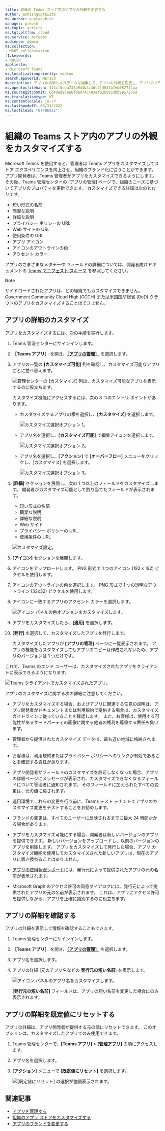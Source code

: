 ```yaml
---
title: 組織の Teams ストア内のアプリの外観を変更する
author: ashishguptaiitb
ms.author: guptaashish
manager: prkosh
ms.topic: article
ms.tgt.pltfrm: cloud
ms.service: msteams
audience: Admin
ms.collection:
- M365-collaboration
f1.keywords:
- NOCSH
appliesto:
- Microsoft Teams
ms.localizationpriority: medium
search.appverid: MET150
description: アプリの詳細とメタデータを編集して、アプリの外観を変更し、アプリのブランドを変更する方法について説明します。
ms.openlocfilehash: 444cf5cda737b9d4b4c3dc7f4032b7eb0877f4aa
ms.sourcegitcommit: 6b4dad9cea8fdad74c493ef62b085dbb9957235d
ms.translationtype: MT
ms.contentlocale: ja-JP
ms.lasthandoff: 08/31/2022
ms.locfileid: "67486922"
---
```

# <a name="customize-appearance-of-apps-in-your-organizations-teams-store"></a>組織の Teams ストア内のアプリの外観をカスタマイズする

Microsoft Teams を使用すると、管理者は Teams アプリをカスタマイズしてストア エクスペリエンスを向上させ、組織のブランド化に従うことができます。 アプリ開発者は、Teams 管理者がアプリをカスタマイズできるようにします。その後、Teams 管理センターの [アプリの管理] ページで、組織のニーズに基づいてアプリのプロパティを更新できます。 カスタマイズできる詳細は次のとおりです。

* 短い形式の名前
* 簡潔な説明
* 詳細な説明
* プライバシー ポリシーの URL
* Web サイトの URL
* 使用条件の URL
* アプリ アイコン
* アイコンのアウトラインの色
* アクセント カラー

アプリのさまざまなメタデータ フィールドの詳細については、開発者向けドキュメントの [Teams マニフェスト スキーマ](/microsoftteams/platform/resources/schema/manifest-schema) を参照してください。

> [!NOTE]
> サイドロードされたアプリは、どの組織でもカスタマイズできません。 Government Community Cloud High (GCCH) または米国国防総省 (DoD) クラウドのアプリをカスタマイズすることはできません。

## <a name="customize-details-of-an-app"></a>アプリの詳細のカスタマイズ

アプリをカスタマイズするには、次の手順を実行します。

1. Teams 管理センターにサインインします。

1. **［Teams アプリ］** を開き、**[［アプリの管理］](https://admin.teams.microsoft.com/policies/manage-apps)** を選択します。

1. アプリの一覧の **[カスタマイズ可能]** 列を確認し、カスタマイズ可能なアプリごとに並べ替えます。

   ![管理センターの [カスタマイズ] 列は、カスタマイズ可能なアプリを表示するのに役立ちます。](media/customizable-apps-in-tac.png)

   カスタマイズ機能にアクセスするには、次の 3 つのエントリ ポイントがあります。

   * カスタマイズするアプリの横を選択し、**[カスタマイズ]** を選択します。

     ![カスタマイズ選択オプション 1。](media/select-app-to-customize1.png)

   * アプリ名を選択し、**[カスタマイズ可能]** で編集アイコンを選択します。

     ![カスタマイズ選択オプション 2。](media/communities-microsoft.png)

   * アプリ名を選択し、**[アクション]** で **[オーバーフロー]** メニューをクリックし、[カスタマイズ] を選択します。

     ![カスタマイズ選択オプション 3。](media/customize-action-menu.png)

1. **[詳細]** セクションを展開し、次の 1 つ以上のフィールドをカスタマイズします。 開発者がカスタマイズ可能として割り当てたフィールドが表示されます。

    * 短い形式の名前
    * 簡潔な説明
    * 詳細な説明
    * Web サイト
    * プライバシー ポリシーの URL
    * 使用条件の URL

   ![カスタマイズ設定。](media/customize-settings.png)

1. **[アイコン]** セクションを展開します。

1. アイコンをアップロードします。 PNG 形式で 1 つのアイコン (192 x 192) ピクセルを使用します。

1. アイコンのアウトラインの色を選択します。 PNG 形式で 1 つの透明なアウトライン (32x32) ピクセルを使用します。

1. アイコンに一致するアプリのアクセント カラーを選択します。

   ![アイコン パネルの色オプションをカスタマイズします。](media/customize-app-colors.png)

1. アプリをカスタマイズしたら、**[適用]** を選択します。

1. **[発行]** を選択して、カスタマイズしたアプリを発行します。

   カスタマイズしたアプリが **[アプリの管理]** ページに一覧表示されます。 アプリの機能をカスタマイズしてもアプリのコピーは作成されないため、アプリのバージョンは 1 つだけです。

これで、Teams のエンド ユーザーは、カスタマイズされたアプリをクライアントに表示できるようになります。

   ![Teams クライアントでカスタマイズされたアプリ。](media/contoso-app.png)

アプリのカスタマイズに関する次の詳細に注意してください。

* アプリをカスタマイズする場合、およびアプリに関連する任意の説明は、アプリ開発者がドキュメントまたは利用規約で提供する場合は、カスタマイズ ガイドラインに従っていることを確認します。 また、お客様は、使用する可能性があるサードパーティの画像に関する他者の権利を尊重する責任も負います。

* 管理者から提供されたカスタマイズ データは、最も近い地域に格納されます。

* お客様は、利用規約またはプライバシー ポリシーへのリンクが有効であることを確認する責任があります。

* アプリ開発者がフィールドのカスタマイズを許可しなくなった場合、アプリの詳細ページにメッセージが表示され、カスタマイズできなくなるフィールドについて管理者に通知されます。 そのフィールドに加えられたすべての変更は、元の値に戻されます。

* 運用環境でこれらの変更を行う前に、Teams テスト テナントでアプリのカスタマイズ変更をテストすることをお勧めします。

* ブランドの変更は、すべてのユーザーに反映されるまでに最大 24 時間かかる場合があります。

* アプリをカスタマイズ可能にする場合、開発者は新しいバージョンのアプリを提供できます。 新しいバージョンをアップロードし、以前のバージョンのアプリを削除します。 アプリをカスタマイズして発行した場合、アプリ カスタマイズ機能を使用してカスタマイズされた新しいアプリは、現在のアプリに置き換わることはありません。

* [アプリの使用状況レポート](teams-analytics-and-reports/app-usage-report.md)には、発行元によって提供されたアプリの元の名前が表示されます。

* Microsoft Graph のアクセス許可の同意ダイアログには、発行元によって提供されたアプリの元の名前が表示されます。 これは、アプリにアクセス許可を提供しながら、アプリを正確に識別するのに役立ちます。

## <a name="review-app-details"></a>アプリの詳細を確認する

アプリの詳細を表示して情報を確認することもできます。

1. Teams 管理センターにサインインします。

1. **［Teams アプリ］** を開き、**[［アプリの管理］](https://admin.teams.microsoft.com/policies/manage-apps)** を選択します。

1. アプリ名を選択します。

1. アプリの詳細 (元のアプリ名などの **発行元の短い名前**) を表示します。

   ![アイコン パネルのアプリ名をカスタマイズします。](media/original-app-version.png)

   **[発行元の短い名前]** フィールドは、アプリの短い名前を変更した場合にのみ表示されます。

## <a name="reset-app-details-to-default-values"></a>アプリの詳細を既定値にリセットする

アプリの詳細は、アプリ開発者が提供する元の値にリセットできます。 このオプションは、カスタマイズしたアプリでのみ使用できます。

1. Teams 管理センターで、**[Teams アプリ]** >  **[[管理アプリ]](https://admin.teams.microsoft.com/policies/manage-apps)** の順にアクセスします。

1. アプリ名を選択します。

1. **[アクション]** メニューで **[既定値にリセット]** を選択します。

   ![[既定値にリセット] の選択が強調表示されます。](media/select-reset.png)

## <a name="related-article"></a>関連記事

* [アプリを管理する](manage-apps.md)
* [組織のアプリ ストアをカスタマイズする](customize-your-app-store.md)
* [アプリのブランドを変更する](https://techcommunity.microsoft.com/t5/microsoft-teams-blog/rebrand-apps-to-your-own-organization-s-branding-with-app/ba-p/2376296)
